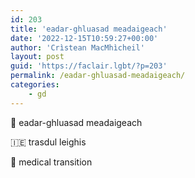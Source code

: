 ```yaml
---
id: 203
title: 'eadar-ghluasad meadaigeach'
date: '2022-12-15T10:59:27+00:00'
author: 'Crìstean MacMhìcheil'
layout: post
guid: 'https://faclair.lgbt/?p=203'
permalink: /eadar-ghluasad-meadaigeach/
categories:
    - gd
---
```


&#x1f3f4;&#xe0067;&#xe0062;&#xe0073;&#xe0063;&#xe0074;&#xe007f; eadar-ghluasad meadaigeach

&#x1f1ee;&#x1f1ea; trasdul leighis

&#x1f3f4;&#xe0067;&#xe0062;&#xe0065;&#xe006e;&#xe0067;&#xe007f; medical transition
